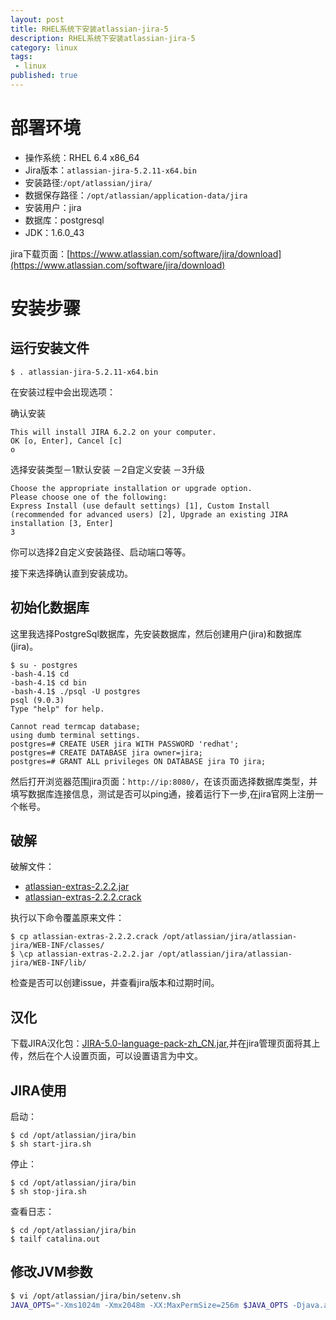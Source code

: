 ```yaml
---
layout: post
title: RHEL系统下安装atlassian-jira-5
description: RHEL系统下安装atlassian-jira-5
category: linux
tags: 
 - linux
published: true
---
```


# 部署环境

- 操作系统：RHEL 6.4 x86_64
- Jira版本：`atlassian-jira-5.2.11-x64.bin`
- 安装路径:`/opt/atlassian/jira/`
- 数据保存路径：`/opt/atlassian/application-data/jira`
- 安装用户：jira
- 数据库：postgresql
- JDK：1.6.0_43

jira下载页面：[https://www.atlassian.com/software/jira/download](https://www.atlassian.com/software/jira/download)

# 安装步骤

## 运行安装文件

```
$ . atlassian-jira-5.2.11-x64.bin
```

在安装过程中会出现选项：

确认安装

```
This will install JIRA 6.2.2 on your computer.
OK [o, Enter], Cancel [c]
o
```

选择安装类型－1默认安装 －2自定义安装 －3升级

```
Choose the appropriate installation or upgrade option.
Please choose one of the following:
Express Install (use default settings) [1], Custom Install (recommended for advanced users) [2], Upgrade an existing JIRA installation [3, Enter]
3
```
你可以选择2自定义安装路径、启动端口等等。

接下来选择确认直到安装成功。

## 初始化数据库

这里我选择PostgreSql数据库，先安装数据库，然后创建用户(jira)和数据库(jira)。

```
$ su - postgres
-bash-4.1$ cd
-bash-4.1$ cd bin
-bash-4.1$ ./psql -U postgres
psql (9.0.3)
Type "help" for help.

Cannot read termcap database;
using dumb terminal settings.
postgres=# CREATE USER jira WITH PASSWORD 'redhat';
postgres=# CREATE DATABASE jira owner=jira;
postgres=# GRANT ALL privileges ON DATABASE jira TO jira;
```

然后打开浏览器范围jira页面：`http://ip:8080/`，在该页面选择数据库类型，并填写数据库连接信息，测试是否可以ping通，接着运行下一步,在jira官网上注册一个帐号。

## 破解

破解文件：

- [atlassian-extras-2.2.2.jar](http://download.csdn.net/detail/royalapex/6710573)
- [atlassian-extras-2.2.2.crack](http://download.csdn.net/detail/royalapex/6710589)

执行以下命令覆盖原来文件：

```
$ cp atlassian-extras-2.2.2.crack /opt/atlassian/jira/atlassian-jira/WEB-INF/classes/
$ \cp atlassian-extras-2.2.2.jar /opt/atlassian/jira/atlassian-jira/WEB-INF/lib/
```

检查是否可以创建issue，并查看jira版本和过期时间。

## 汉化

下载JIRA汉化包：[JIRA-5.0-language-pack-zh_CN.jar](http://download.csdn.net/detail/royalapex/6711881),并在jira管理页面将其上传，然后在个人设置页面，可以设置语言为中文。

## JIRA使用

启动：

```
$ cd /opt/atlassian/jira/bin
$ sh start-jira.sh
```

停止：

```
$ cd /opt/atlassian/jira/bin
$ sh stop-jira.sh
```

查看日志：

```
$ cd /opt/atlassian/jira/bin
$ tailf catalina.out
```
## 修改JVM参数

```bash
$ vi /opt/atlassian/jira/bin/setenv.sh
JAVA_OPTS="-Xms1024m -Xmx2048m -XX:MaxPermSize=256m $JAVA_OPTS -Djava.awt.headless=true "
```
